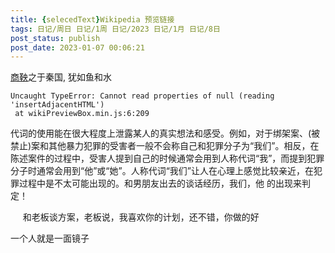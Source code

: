 ```yaml
---
title: {selecedText}Wikipedia 预览链接
tags: 日记/周日 日记/1周 日记/2023 日记/1月 日记/8日
post_status: publish
post_date: 2023-01-07 00:06:21 
---
```

<a href="https://zh.wikipedia.org/wiki/商鞅">商鞅</a>之于秦国, 犹如鱼和水 

```
Uncaught TypeError: Cannot read properties of null (reading 'insertAdjacentHTML')
 at wikiPreviewBox.min.js:6:209
```

代词的使用能在很大程度上泄露某人的真实想法和感受。例如，对于绑架案、(被禁止)案和其他暴力犯罪的受害者一般不会称自己和犯罪分子为“我们”。相反，在陈述案件的过程中，受害人提到自己的时候通常会用到人称代词“我”，而提到犯罪分子时通常会用到“他”或“她”。人称代词“我们”让人在心理上感觉比较亲近，在犯罪过程中是不太可能出现的。和男朋友出去的谈话经历，我们，他 的出现来判定！

     和老板谈方案，老板说，我喜欢你的计划，还不错，你做的好

一个人就是一面镜子